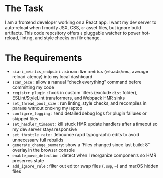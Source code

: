 # The Task

I am a frontend developer working on a React app. I want my dev server to auto‐reload when I modify JSX, CSS, or asset files, but ignore build artifacts. This code repository offers a pluggable watcher to power hot-reload, linting, and style checks on file change.

# The Requirements

* `start_metrics_endpoint` : stream live metrics (reloads/sec, average reload latency) into my local dashboard  
* `scan_once`              : allow a manual “check everything” command before committing my code  
* `register_plugin`        : hook in custom filters (exclude `dist` folder), ESLint/StyleLint transformers, and Webpack HMR sinks  
* `set_thread_pool_size`   : run linting, style checks, and recompiles in parallel without choking my laptop  
* `configure_logging`      : send detailed debug logs for plugin failures or skipped files  
* `set_handler_timeout`    : kill stuck HMR update handlers after a timeout so my dev server stays responsive  
* `set_throttle_rate`      : debounce rapid typographic edits to avoid unnecessary full rebuilds  
* `generate_change_summary`: show a “Files changed since last build: 8” overlay in the browser console  
* `enable_move_detection`  : detect when I reorganize components so HMR preserves state  
* `add_ignore_rule`        : filter out editor swap files (`.swp`, `~`) and macOS hidden files

